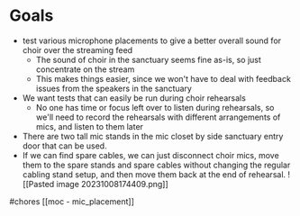 # Goals
- test various microphone placements to give a better overall sound for choir over the streaming feed
	- The sound of choir in the sanctuary seems fine as-is, so just concentrate on the stream
	- This makes things easier, since we won't have to deal with feedback issues from the speakers in the sanctuary
- We want tests that can easily be run during choir rehearsals
	- No one has time or focus left over to listen during rehearsals, so we'll need to record the rehearsals with different arrangements of mics, and listen to them later
- There are two tall mic stands in the mic closet by side sanctuary entry door that can be used.
- If we can find spare cables, we can just disconnect choir mics, move them to the spare stands and spare cables without changing the regular cabling stand setup, and then move them back at the end of rehearsal.
![[Pasted image 20231008174409.png]]

#chores 
[[moc - mic_placement]]
